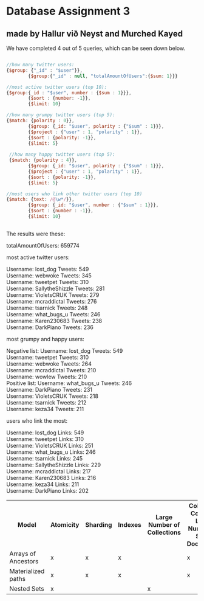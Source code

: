 <h1>Database Assignment 3</h1>
<h2>made by Hallur við Neyst and Murched Kayed</h2>
<p>We have completed 4 out of 5 queries, which can be seen down below.</p>

```javascript

//how many twitter users:
{$group: {"_id" : "$user"}},
        {$group:{"_id" : null, "totalAmountOfUsers":{$sum: 1}}}

//most active twitter users (top 10):
{$group:{_id : "$user", number : {$sum : 1}}},
        {$sort : {number: -1}},
        {$limit: 10}

//how many grumpy twitter users (top 5):
{$match: {polarity : 0}},
        {$group: {_id: "$user", polarity : {"$sum" : 1}}},
        {$project : {"user" : 1, "polarity" : 1}},
        {$sort : {polarity: -1}},
        {$limit: 5}
        
 //how many happy twitter users (top 5):
 {$match: {polarity : 4}},
        {$group: {_id: "$user", polarity : {"$sum" : 1}}},
        {$project : {"user" : 1, "polarity" : 1}},
        {$sort : {polarity: -1}},
        {$limit: 5}

//most users who link other twitter users (top 10)
{$match: {text: /@\w*/}},
        {$group: {_id: "$user", number : {"$sum" : 1}}},
        {$sort : {number : -1}},
        {$limit: 10}
        
```

The results were these:

totalAmountOfUsers: 659774

<p>most active twitter users:</p>
<p>
Username: lost_dog Tweets: 549<br>
Username: webwoke Tweets: 345<br>
Username: tweetpet Tweets: 310<br>
Username: SallytheShizzle Tweets: 281<br>
Username: VioletsCRUK Tweets: 279<br>
Username: mcraddictal Tweets: 276<br>
Username: tsarnick Tweets: 248<br>
Username: what_bugs_u Tweets: 246<br>
Username: Karen230683 Tweets: 238<br>
Username: DarkPiano Tweets: 236</p>

<p>most grumpy and happy users:</p>

<p>Negative list:
Username: lost_dog Tweets: 549<br>
Username: tweetpet Tweets: 310<br>
Username: webwoke Tweets: 264<br>
Username: mcraddictal Tweets: 210<br>
Username: wowlew Tweets: 210<br>
Positive list:
Username: what_bugs_u Tweets: 246<br>
Username: DarkPiano Tweets: 231<br>
Username: VioletsCRUK Tweets: 218<br>
Username: tsarnick Tweets: 212<br>
Username: keza34 Tweets: 211</p>

<p>users who link the most:</p><p>
Username: lost_dog Links: 549<br>
Username: tweetpet Links: 310<br>
Username: VioletsCRUK Links: 251<br>
Username: what_bugs_u Links: 246<br>
Username: tsarnick Links: 245<br>
Username: SallytheShizzle Links: 229<br>
Username: mcraddictal Links: 217<br>
Username: Karen230683 Links: 216<br>
Username: keza34 Links: 211<br>
Username: DarkPiano Links: 202</p>

<table>
  <tr>
    <th>Model</th>
    <th>Atomicity</th>
    <th>Sharding</th> 
    <th>Indexes</th>
    <th>Large Number of Collections</th>
    <th>Collection Contains Large Number of Small Documents</th>
          </tr>
 <tr>
    <td>Arrays of Ancestors</td>
    <td>x</td> 
    <td>x</td>
         <td>x</td>
         <td></td>
         <td>x</td>

  </tr>
  <tr>
   <td>Materialized paths</td>
    <td>x</td> 
    <td>x</td>
          <td>x</td>
          <td></td>
          <td>x</td>
      
  </tr>
          <tr>
    <td>Nested Sets</td>
    <td>x</td> 
    <td></td>
                  <td></td>
                  <td>x</td>
                  <td></td>

  </tr>
  </tr>
</table>

